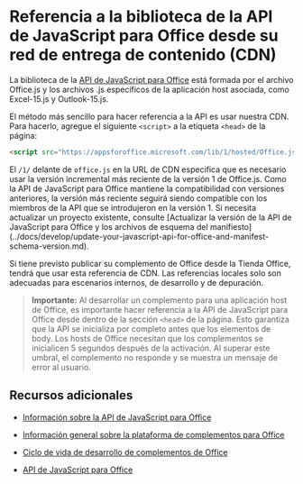 
# Referencia a la biblioteca de la API de JavaScript para Office desde su red de entrega de contenido (CDN)


La biblioteca de la [API de JavaScript para Office](../../reference/javascript-api-for-office.md) está formada por el archivo Office.js y los archivos .js específicos de la aplicación host asociada, como Excel-15.js y Outlook-15.js. 


El método más sencillo para hacer referencia a la API es usar nuestra CDN. Para hacerlo, agregue el siguiente `<script>` a la etiqueta `<head>` de la página:  

```html
<script src="https://appsforoffice.microsoft.com/lib/1/hosted/Office.js" type="text/javascript"></script>
```

El `/1/` delante de `office.js` en la URL de CDN especifica que es necesario usar la versión incremental más reciente de la versión 1 de Office.js. Como la API de JavaScript para Office mantiene la compatibilidad con versiones anteriores, la versión más reciente seguirá siendo compatible con los miembros de la API que se introdujeron en la versión 1. Si necesita actualizar un proyecto existente, consulte [Actualizar la versión de la API de JavaScript para Office y los archivos de esquema del manifiesto] (../docs/develop/update-your-javascript-api-for-office-and-manifest-schema-version.md). 

Si tiene previsto publicar su complemento de Office desde la Tienda Office, tendrá que usar esta referencia de CDN. Las referencias locales solo son adecuadas para escenarios internos, de desarrollo y de depuración.

> **Importante:** Al desarrollar un complemento para una aplicación host de Office, es importante hacer referencia a la API de JavaScript para Office desde dentro de la sección `<head>` de la página. Esto garantiza que la API se inicializa por completo antes que los elementos de body. Los hosts de Office necesitan que los complementos se inicialicen 5 segundos después de la activación. Al superar este umbral, el complemento no responde y se muestra un mensaje de error al usuario.       

## Recursos adicionales



- [Información sobre la API de JavaScript para Office](../../docs/develop/understanding-the-javascript-api-for-office.md)
    
- [Información general sobre la plataforma de complementos para Office](../../docs/overview/office-add-ins.md)
    
- [Ciclo de vida de desarrollo de complementos de Office](../../docs/design/add-in-development-lifecycle.md)
    
- [API de JavaScript para Office](../../reference/javascript-api-for-office.md)
    
